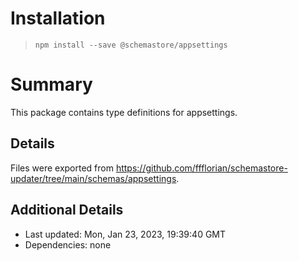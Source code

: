 # Installation
> `npm install --save @schemastore/appsettings`

# Summary
This package contains type definitions for appsettings.

## Details
Files were exported from https://github.com/ffflorian/schemastore-updater/tree/main/schemas/appsettings.

## Additional Details
* Last updated: Mon, Jan 23, 2023, 19:39:40 GMT
* Dependencies: none
